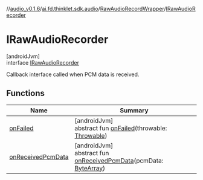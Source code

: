 //[audio_v0.1.6](../../../../index.md)/[ai.fd.thinklet.sdk.audio](../../index.md)/[RawAudioRecordWrapper](../index.md)/[IRawAudioRecorder](index.md)

# IRawAudioRecorder

[androidJvm]\
interface [IRawAudioRecorder](index.md)

Callback interface called when PCM data is received.

## Functions

| Name | Summary |
|---|---|
| [onFailed](on-failed.md) | [androidJvm]<br>abstract fun [onFailed](on-failed.md)(throwable: [Throwable](https://kotlinlang.org/api/latest/jvm/stdlib/kotlin/-throwable/index.html)) |
| [onReceivedPcmData](on-received-pcm-data.md) | [androidJvm]<br>abstract fun [onReceivedPcmData](on-received-pcm-data.md)(pcmData: [ByteArray](https://kotlinlang.org/api/latest/jvm/stdlib/kotlin/-byte-array/index.html)) |
